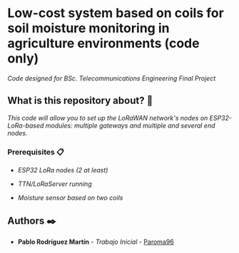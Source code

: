 

# Low-cost system based on coils for soil moisture monitoring in agriculture environments (code only)

_Code designed for  BSc. Telecommunications Engineering Final Project_


## What is this repository about? 🚀

_This code will allow you to set up the LoRaWAN network's nodes on ESP32-LoRa-based modules: multiple gateways and multiple and several end nodes._



### Prerequisites 📋

* _ESP32 LoRa nodes (2 at least)_

* _TTN/LoRaServer running_

* _Moisture sensor based on two coils_



## Authors ✒️


* **Pablo Rodríguez Martín** - *Trabajo Inicial* - [Paroma96](https://github.com/paroma96)

